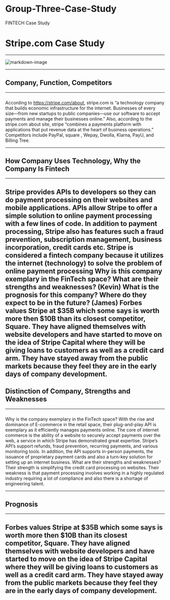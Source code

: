 # Group-Three-Case-Study
FINTECH Case Study

# Stripe.com Case Study
---
![markdown-image](C:\Users\Frank\OneDrive\Pictures\Screenshots\Screenshot_(421))

---
## Company, Function, Competitors
---
###
According to https://stripe.com/about, stripe.com is “a technology company that builds economic infrastructure for the internet. Businesses of every size—from new startups to public companies—use our software to accept payments and manage their businesses online.” Also, according to the stripe.com about site, stripe “combines a payments platform with applications that put revenue data at the heart of business operations.” Competitors include PayPal, square , Wepay, Dwolla, Klarna, PayU, and Billing Tree.


---
## How Company Uses Technology, Why the Company Is Fintech
---
###
Stripe provides APIs to developers so they can do payment processing on their websites and mobile applications. APIs  allow Stripe to offer a simple solution to online payment processing with a few lines of code. In addition to payment processing, Stripe also has features such a fraud prevention, subscription management, business incorporation, credit cards etc.
Stripe is considered a fintech company because it utilizes the internet (technology) to solve the problem of online payment processing
Why is this company exemplary in the FinTech space? What are their strengths and weaknesses? (Kevin)
What is the prognosis for this company? Where do they expect to be in the future? (James)
Forbes values Stripe at $35B which some says is worth more then $10B than its closest competitor, Square. They have aligned themselves with website developers and have started to move on the idea of Stripe Capital where they will be giving loans to customers as well as a credit card arm. They have stayed away from the public markets because they feel they are in the early days of company development.
---
## Distinction of Company, Strengths and Weaknesses
---
###
Why is the company exemplary in the FinTech space?
With the rise and dominance of E-commerce in the retail space, their plug-and-play API is exemplary as it efficiently manages payments online.
The core of internet commerce is the ability of a website to securely accept payments over the web, a service in which Stripe has demonstrated great expertise. Stripe’s API’s support refunds, fraud prevention, recurring payments, and various monitoring tools. In addition, the API supports in-person payments, the issuance of proprietary payment cards and also a turn-key solution for setting up an internet business.
What are their strengths and weaknesses?
Their strength is simplifying the credit card processing on websites. Their weakness is that payment processing involves working in a highly regulated industry requiring a lot of compliance and also there is a shortage of engineering talent.


---
## Prognosis
---
###
Forbes values Stripe at $35B which some says is worth more then $10B than its closest competitor, Square.  They have aligned themselves with website developers and have started to move on the idea of Stripe Capital where they will be giving loans to customers as well as a credit card arm.  They have stayed away from the public markets because they feel they are in the early days of company development.
---
